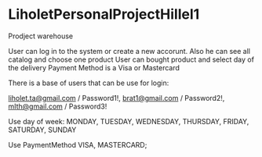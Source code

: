 # LiholetPersonalProjectHillel1

Prodject warehouse

User can log in to the system or create a new accorunt.
Also he can see all catalog and choose one product
User can bought product and select day of the delivery
Payment Method is a Visa or Mastercard

There is a base of users that can be use for login:

liholet.ta@gmail.com / Password1!,
brat1@gmail.com / Password2!,
mIth@gmail.com / Password3!

Use day of week:
MONDAY,
TUESDAY,
WEDNESDAY,
THURSDAY,
FRIDAY,
SATURDAY,
SUNDAY

Use PaymentMethod
VISA,
MASTERCARD;